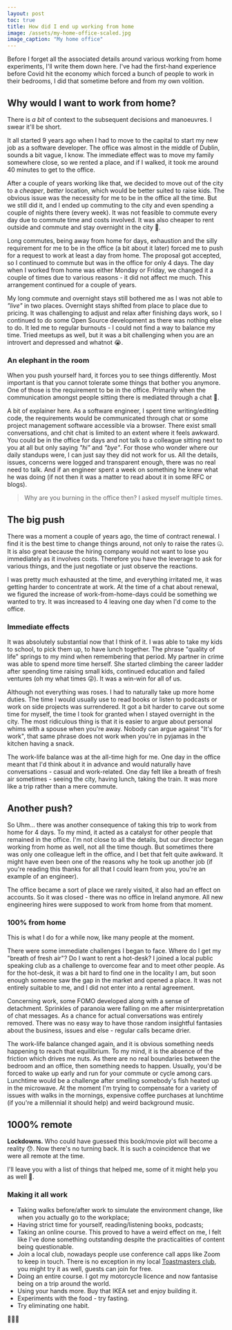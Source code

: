 ```yaml
---
layout: post
toc: true
title: How did I end up working from home
image: /assets/my-home-office-scaled.jpg
image_caption: "My home office"
---
```


Before I forget all the associated details around various working from home experiments, I'll write them down here. I've had the first-hand experience before Covid hit the economy which forced a bunch of people to work in their bedrooms, I did that sometime before and from my own volition. 

## Why would I want to work from home?

There is _a bit_ of context to the subsequent decisions and manoeuvres. I swear it'll be short. 

It all started 9 years ago when I had to move to the capital to start my new job as a software developer. The office was almost in the middle of Dublin, sounds a bit vague, I know. The immediate effect was to move my family somewhere close, so we rented a place, and if I walked, it took me around 40 minutes to get to the office. 

After a couple of years working like that, we decided to move out of the city to a _cheaper_, _better_ location, which would be better suited to raise kids. The obvious issue was the necessity for me to be in the office all the time. But we still did it, and I ended up commuting to the city and even spending a couple of nights there (every week). It was not feasible to commute every day due to commute time and costs involved. It was also cheaper to rent outside and commute and stay overnight in the city 🤯.

Long commutes, being away from home for days, exhaustion and the silly requirement for me to be in the office (a bit about it later) forced me to push for a request to work at least a day from home. The proposal got accepted, so I continued to commute but was in the office for only 4 days. The day when I worked from home was either Monday or Friday, we changed it a couple of times due to various reasons - it did not affect me much. This arrangement continued for a couple of years.

My long commute and overnight stays still bothered me as I was not able to _"live"_ in two places. Overnight stays shifted from place to place due to pricing. It was challenging to adjust and relax after finishing days work, so I continued to do some Open Source development as there was nothing else to do. It led me to regular burnouts - I could not find a way to balance my time. Tried meetups as well, but it was a bit challenging when you are an introvert and depressed and whatnot 😭.

### An elephant in the room

When you push yourself hard, it forces you to see things differently. Most important is that you cannot tolerate some things that bother you anymore. One of those is the requirement to be in the office. Primarily when the communication amongst people sitting there is mediated through a chat 🤭.

A bit of explainer here. As a software engineer, I spent time writing/editing code, the requirements would be communicated through chat or some project management software accessible via a browser. There exist small conversations, and chit chat is limited to an extent where it feels awkward. You could be in the office for days and not talk to a colleague sitting next to you at all but only saying _"hi"_ and _"bye"_. For those who wonder where our daily standups were, I can just say they did not work for us. All the details, issues, concerns were logged and transparent enough, there was no real need to talk. And if an engineer spent a week on something he knew what he was doing (if not then it was a matter to read about it in some RFC or blogs).

> Why are you burning in the office then? I asked myself multiple times. 

## The big push

There was a moment a couple of years ago, the time of contract renewal. I find it is the best time to change things around, not only to raise the rates 🤐. It is also great because the hiring company would not want to lose you immediately as it involves costs. Therefore you have the leverage to ask for various things, and the just negotiate or just observe the reactions.

I was pretty much exhausted at the time, and everything irritated me, it was getting harder to concentrate at work. At the time of a chat about renewal, we figured the increase of work-from-home-days could be something we wanted to try. It was increased to 4 leaving one day when I'd come to the office.

### Immediate effects

It was absolutely substantial now that I think of it. I was able to take my kids to school, to pick them up, to have lunch together. The phrase "quality of life" springs to my mind when remembering that period. My partner in crime was able to spend more time herself. She started climbing the career ladder after spending time raising small kids, continued education and failed ventures (oh my what times 😜). It was a win-win for all of us. 

Although not everything was roses. I had to naturally take up more home duties. The time I would usually use to read books or listen to podcasts or work on side projects was surrendered. It got a bit harder to carve out some time for myself, the time I took for granted when I stayed overnight in the city. The most ridiculous thing is that it is easier to argue about personal whims with a spouse when you're away. Nobody can argue against "It's for work", that same phrase does not work when you're in pyjamas in the kitchen having a snack.

The work-life balance was at the all-time high for me. One day in the office meant that I'd think about it in advance and would naturally have conversations - casual and work-related. One day felt like a breath of fresh air sometimes - seeing the city, having lunch, taking the train. It was more like a trip rather than a mere commute.

## Another push?

So Uhm... there was another consequence of taking this trip to work from home for 4 days. To my mind, it acted as a catalyst for other people that remained in the office. I'm not close to all the details, but our director began working from home as well, not all the time though. But sometimes there was only one colleague left in the office, and I bet that felt quite awkward. It might have even been one of the reasons why he took up another job (if you're reading this thanks for all that I could learn from you, you're an example of an engineer).

The office became a sort of place we rarely visited, it also had an effect on accounts. So it was closed - there was no office in Ireland anymore.  All new engineering hires were supposed to work from home from that moment.

### 100% from home

This is what I do for a while now, like many people at the moment.

There were some immediate challenges I began to face. Where do I get my "breath of fresh air"? Do I want to rent a hot-desk? I joined a local public speaking club as a challenge to overcome fear and to meet other people. As for the hot-desk, it was a bit hard to find one in the locality I am, but soon enough someone saw the gap in the market and opened a place. It was not entirely suitable to me, and I did not enter into a rental agreement. 

Concerning work, some FOMO developed along with a sense of detachment. Sprinkles of paranoia were falling on me after misinterpretation of chat messages. As a chance for actual conversations was entirely removed. There was no easy way to have those random insightful fantasies about the business, issues and else - regular calls became drier.

The work-life balance changed again, and it is obvious something needs happening to reach that equilibrium. To my mind, it is the absence of the friction which drives me nuts. As there are no real boundaries between the bedroom and an office, then something needs to happen. Usually, you'd be forced to wake up early and run for your commute or cycle among cars. Lunchtime would be a challenge after smelling somebody's fish heated up in the microwave. At the moment I'm trying to compensate for a variety of issues with walks in the mornings, expensive coffee purchases at lunchtime (if you're a millennial it should help) and weird background music.

## 1000% remote

**Lockdowns.** Who could have guessed this book/movie plot will become a reality 😯. Now there's no turning back. It is such a coincidence that we were all remote at the time.

I'll leave you with a list of things that helped me, some of it might help you as well 🤞.

### Making it all work

* Taking walks before/after work to simulate the environment change, like when you actually go to the workplace;
* Having strict time for yourself, reading/listening books, podcasts;
* Taking an online course. This proved to have a weird effect on me, I felt like I've done something outstanding despite the practicalities of content being questionable.
* Join a local club, nowadays people use conference call apps like Zoom to keep in touch. There is no exception in my local [Toastmasters club](https://www.toastmasters.org/find-a-club), you might try it as well, guests can join for free.
* Doing an entire course. I got my motorcycle licence and now fantasise being on a trip around the world.
* Using your hands more. Buy that IKEA set and enjoy building it.
* Experiments with the food - try fasting.
* Try eliminating one habit.

👋🤙🤘
